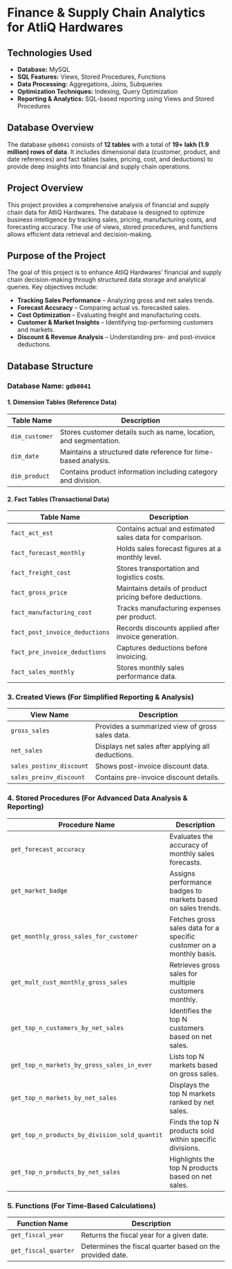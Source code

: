 # Finance & Supply Chain Analytics for AtliQ Hardwares

## Technologies Used
- **Database:** MySQL  
- **SQL Features:** Views, Stored Procedures, Functions  
- **Data Processing:** Aggregations, Joins, Subqueries  
- **Optimization Techniques:** Indexing, Query Optimization  
- **Reporting & Analytics:** SQL-based reporting using Views and Stored Procedures  

## Database Overview
The database `gdb0041` consists of **12 tables** with a total of **19+ lakh (1.9 million) rows of data**. It includes dimensional data (customer, product, and date references) and fact tables (sales, pricing, cost, and deductions) to provide deep insights into financial and supply chain operations. 

## Project Overview
This project provides a comprehensive analysis of financial and supply chain data for AtliQ Hardwares. The database is designed to optimize business intelligence by tracking sales, pricing, manufacturing costs, and forecasting accuracy. The use of views, stored procedures, and functions allows efficient data retrieval and decision-making.

## Purpose of the Project
The goal of this project is to enhance AtliQ Hardwares’ financial and supply chain decision-making through structured data storage and analytical queries. Key objectives include:
- **Tracking Sales Performance** – Analyzing gross and net sales trends.
- **Forecast Accuracy** – Comparing actual vs. forecasted sales.
- **Cost Optimization** – Evaluating freight and manufacturing costs.
- **Customer & Market Insights** – Identifying top-performing customers and markets.
- **Discount & Revenue Analysis** – Understanding pre- and post-invoice deductions.

## Database Structure
### Database Name: `gdb0041`

#### 1. Dimension Tables (Reference Data)
| Table Name         | Description                                          |
|-------------------|--------------------------------------------------|
| `dim_customer`    | Stores customer details such as name, location, and segmentation. |
| `dim_date`        | Maintains a structured date reference for time-based analysis. |
| `dim_product`     | Contains product information including category and division. |

#### 2. Fact Tables (Transactional Data)
| Table Name                      | Description  |
|---------------------------------|-------------------------------------------|
| `fact_act_est`                  | Contains actual and estimated sales data for comparison. |
| `fact_forecast_monthly`         | Holds sales forecast figures at a monthly level. |
| `fact_freight_cost`             | Stores transportation and logistics costs. |
| `fact_gross_price`              | Maintains details of product pricing before deductions. |
| `fact_manufacturing_cost`       | Tracks manufacturing expenses per product. |
| `fact_post_invoice_deductions`  | Records discounts applied after invoice generation. |
| `fact_pre_invoice_deductions`   | Captures deductions before invoicing. |
| `fact_sales_monthly`            | Stores monthly sales performance data. |

### 3. Created Views (For Simplified Reporting & Analysis)
| View Name                 | Description |
|---------------------------|-------------------------------------------|
| `gross_sales`             | Provides a summarized view of gross sales data. |
| `net_sales`               | Displays net sales after applying all deductions. |
| `sales_postinv_discount`  | Shows post-invoice discount data. |
| `sales_preinv_discount`   | Contains pre-invoice discount details. |

### 4. Stored Procedures (For Advanced Data Analysis & Reporting)
| Procedure Name                                   | Description |
|-------------------------------------------------|--------------------------------------------------|
| `get_forecast_accuracy`                         | Evaluates the accuracy of monthly sales forecasts. |
| `get_market_badge`                              | Assigns performance badges to markets based on sales trends. |
| `get_monthly_gross_sales_for_customer`         | Fetches gross sales data for a specific customer on a monthly basis. |
| `get_mult_cust_monthly_gross_sales`            | Retrieves gross sales for multiple customers monthly. |
| `get_top_n_customers_by_net_sales`             | Identifies the top N customers based on net sales. |
| `get_top_n_markets_by_gross_sales_in_ever`     | Lists top N markets based on gross sales. |
| `get_top_n_markets_by_net_sales`               | Displays the top N markets ranked by net sales. |
| `get_top_n_products_by_division_sold_quantit`  | Finds the top N products sold within specific divisions. |
| `get_top_n_products_by_net_sales`              | Highlights the top N products based on net sales. |

### 5. Functions (For Time-Based Calculations)
| Function Name        | Description |
|---------------------|-------------------------------------------|
| `get_fiscal_year`   | Returns the fiscal year for a given date. |
| `get_fiscal_quarter`| Determines the fiscal quarter based on the provided date. |

